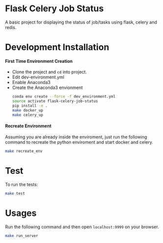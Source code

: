 # Flask Celery Job Status
A basic project for displaying the status of job/tasks using flask, celery and redis.

# Development Installation

#### First Time Environment Creation
* Clone the project and `cd` into project.
* Edit dev-environment.yml
* Enable Anaconda3
* Create the Anaconda3 envionment
	```bash
	conda env create --force -f dev_environment.yml
	source activate flask-celery-job-status
	pip install -e .
	make docker_up
	make celery_up
	```

#### Recreate Environment
Assuming you are already inside the enviroment, just run the following command to recreate the python enviroment and start docker and celery.
```bash
make recreate_env
```


# Test
To run the tests:
```bash
make test
```


# Usages
Run the following command and then open `localhost:9999` on your browser.
```bash
make run_server
```
